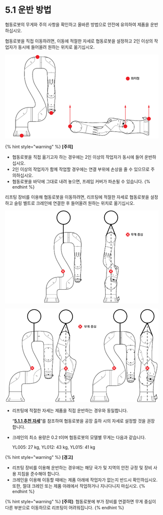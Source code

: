 # 5.1 운반 방법

협동로봇의 무게와 주의 사항을 확인하고 올바른 방법으로 안전에 유의하여 제품을 운반하십시오.

협동로봇을 직접 이동하려면, 이동에 적절한 자세로 협동로봇을 설정하고 2인 이상의 작업자가 동시에 들어올려 원하는 위치로 옮기십시오.

![그림 51 직접 운반](../../.gitbook/assets/image131.png)

{% hint style="warning" %}
**\[주의]**

* 협동로봇을 직접 옮기고자 하는 경우에는 2인 이상의 작업자가 동시에 들어 운반하십시오.
* 2인 이상의 작업자가 함께 작업할 경우에는 연결 부위에 손상을 줄 수 있으므로 주의하십시오.
* 협동로봇을 바닥에 그대로 내려 놓으면, 프레임 커버가 파손될 수 있습니다.
{% endhint %}

리프팅 장비를 이용해 협동로봇을 이동하려면, 리프팅에 적절한 자세로 협동로봇을 설정하고 슬링 벨트로 크레인에 연결한 후 들어올려 원하는 위치로 옮기십시오.

![그림 52 크레인 운반: YL012](../../.gitbook/assets/image132.png)

![그림 53 크레인 운반: YL005(좌) / YL015(우)](../../.gitbook/assets/image133.png)

*   리프팅에 적절한 자세는 제품을 직접 운반하는 경우와 동일합니다.

    “[**5.1.1 추천 자세**](1-recommend-posture.md)”를 참조하여 협동로봇을 공장 출하 시의 자세로 설정할 것을 권장합니다.
*   크레인의 최소 용량은 0.2 t이며 협동로봇의 모델별 무게는 다음과 같습니다.

    YL005: 27 kg, YL012: 43 kg, YL015: 41 kg

{% hint style="warning" %}
**\[경고]**

* 리프팅 장비를 이용해 운반하는 경우에는 해당 국가 및 지역의 안전 규정 및 장비 사용 지침을 준수해야 합니다.
* 크레인을 이용해 이동할 때에는 제품 아래에 작업자가 없는지 반드시 확인하십시오. 또한, 절대 크레인 또는 제품 아래에서 작업하거나 지나다니지 마십시오.
{% endhint %}

{% hint style="warning" %}
**\[주의]**: 협동로봇에 부가 장비를 연결하면 무게 중심이 다른 부분으로 이동하므로 리프팅이 어려워집니다.
{% endhint %}

